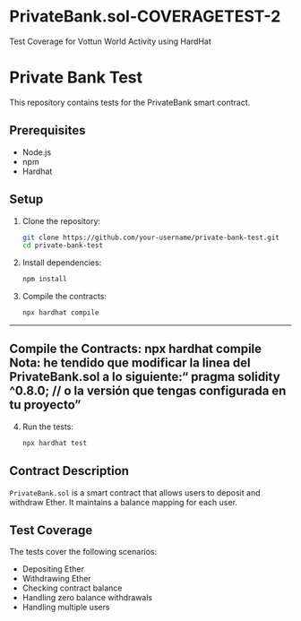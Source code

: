 # PrivateBank.sol-COVERAGETEST-2
Test Coverage for Vottun World Activity using HardHat

# Private Bank Test

This repository contains tests for the PrivateBank smart contract.

## Prerequisites

- Node.js
- npm
- Hardhat

## Setup

1. Clone the repository:
    ```bash
    git clone https://github.com/your-username/private-bank-test.git
    cd private-bank-test
    ```

2. Install dependencies:
    ```bash
    npm install
    ```

3. Compile the contracts:
    ```bash
    npx hardhat compile
--------------------------------------------------------
Compile the Contracts:
npx hardhat compile
Nota: he tendido que modificar la linea del PrivateBank.sol a lo siguiente:“ pragma solidity ^0.8.0; // o la versión que tengas configurada en tu proyecto”
--------------------------------------------------------

4. Run the tests:
    ```bash
    npx hardhat test
    ```

## Contract Description

`PrivateBank.sol` is a smart contract that allows users to deposit and withdraw Ether. It maintains a balance mapping for each user.

## Test Coverage

The tests cover the following scenarios:
- Depositing Ether
- Withdrawing Ether
- Checking contract balance
- Handling zero balance withdrawals
- Handling multiple users
